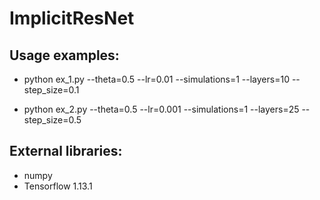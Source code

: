 # ImplicitResNet


## Usage examples:

- python ex_1.py --theta=0.5 --lr=0.01 --simulations=1 --layers=10 --step_size=0.1

- python ex_2.py --theta=0.5 --lr=0.001 --simulations=1 --layers=25 --step_size=0.5

## External libraries:
- numpy
- Tensorflow 1.13.1


